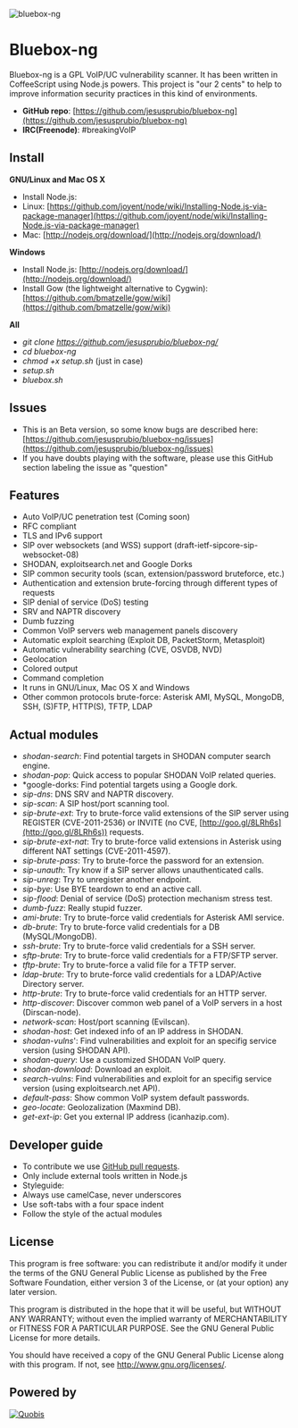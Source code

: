 ![bluebox-ng](https://dl.dropboxusercontent.com/s/fvnxjolk0wjza9v/Bluebox_logo.svg?dl=1&token_hash=AAFbFGTrXirXj4eFSkToscXgnP3k_boZ8SGDqJQ0R-2Elg)

Bluebox-ng
==========
Bluebox-ng is a GPL VoIP/UC vulnerability scanner. It has been written in CoffeeScript using Node.js powers. This project is "our 2 cents" to help to improve information security practices in this kind of environments.

- **GitHub repo**: [https://github.com/jesusprubio/bluebox-ng](https://github.com/jesusprubio/bluebox-ng)
- **IRC(Freenode)**: #breakingVoIP

Install
-------
**GNU/Linux and Mac OS X**
- Install Node.js:
 - Linux: [https://github.com/joyent/node/wiki/Installing-Node.js-via-package-manager](https://github.com/joyent/node/wiki/Installing-Node.js-via-package-manager)
 - Mac: [http://nodejs.org/download/](http://nodejs.org/download/)

**Windows**
- Install Node.js: [http://nodejs.org/download/](http://nodejs.org/download/)
- Install Gow (the lightweight alternative to Cygwin): [https://github.com/bmatzelle/gow/wiki](https://github.com/bmatzelle/gow/wiki)

**All**
- *git clone https://github.com/jesusprubio/bluebox-ng/*
- *cd bluebox-ng*
- *chmod +x setup.sh* (just in case)
- *setup.sh*
- *bluebox.sh*


Issues
------
- This is an Beta version, so some know bugs are described here: [https://github.com/jesusprubio/bluebox-ng/issues](https://github.com/jesusprubio/bluebox-ng/issues)
- If you have doubts playing with the software, please use this GitHub section labeling the issue as "question"


Features
--------
- Auto VoIP/UC penetration test (Coming soon)
- RFC compliant
- TLS and IPv6 support
- SIP over websockets (and WSS) support (draft-ietf-sipcore-sip-websocket-08)
- SHODAN, exploitsearch.net and Google Dorks
- SIP common security tools (scan, extension/password bruteforce, etc.)
- Authentication and extension brute-forcing through different types of requests
- SIP denial of service (DoS) testing
- SRV and NAPTR discovery
- Dumb fuzzing
- Common VoIP servers web management panels discovery
- Automatic exploit searching (Exploit DB, PacketStorm, Metasploit)
- Automatic vulnerability searching (CVE, OSVDB, NVD)
- Geolocation
- Colored output
- Command completion
- It runs in GNU/Linux, Mac OS X and Windows
- Other common protocols brute-force: Asterisk AMI, MySQL, MongoDB, SSH, (S)FTP, HTTP(S), TFTP, LDAP


Actual modules
--------------
- *shodan-search*: Find potential targets in SHODAN computer search engine.
- *shodan-pop*: Quick access to popular SHODAN VoIP related queries.
- *google-dorks: Find potential targets using a Google dork.
- *sip-dns*: DNS SRV and NAPTR discovery.
- *sip-scan*: A SIP host/port scanning tool.
- *sip-brute-ext*: Try to brute-force valid extensions of the SIP server using REGISTER (CVE-2011-2536) or INVITE (no CVE, [http://goo.gl/8LRh6s](http://goo.gl/8LRh6s)) requests.
- *sip-brute-ext-nat*: Try to brute-force valid extensions in Asterisk using different NAT settings (CVE-2011-4597).
- *sip-brute-pass*: Try to brute-force the password for an extension.
- *sip-unauth*: Try know if a SIP server allows unauthenticated calls.
- *sip-unreg*: Try to unregister another endpoint.
- *sip-bye*: Use BYE teardown to end an active call.
- *sip-flood*: Denial of service (DoS) protection mechanism stress test.
- *dumb-fuzz*: Really stupid fuzzer.
- *ami-brute*: Try to brute-force valid credentials for Asterisk AMI service.
- *db-brute*: Try to brute-force valid credentials for a DB (MySQL/MongoDB).
- *ssh-brute*: Try to brute-force valid credentials for a SSH server.
- *sftp-brute*: Try to brute-force valid credentials for a FTP/SFTP server.
- *tftp-brute*: Try to brute-force a valid file for a TFTP server.
- *ldap-brute*: Try to brute-force valid credentials for a LDAP/Active Directory server.
- *http-brute*: Try to brute-force valid credentials for an HTTP server.
- *http-discover*: Discover common web panel of a VoIP servers in a host (Dirscan-node).
- *network-scan*: Host/port scanning (Evilscan).
- *shodan-host*: Get indexed info of an IP address in SHODAN.
- *shodan-vulns*': Find vulnerabilities and exploit for an specifig service version (using SHODAN API).
- *shodan-query*: Use a customized SHODAN VoIP query.
- *shodan-download*: Download an exploit.
- *search-vulns*: Find vulnerabilities and exploit for an specifig service version (using exploitsearch.net API).
- *default-pass*: Show common VoIP system default passwords.
- *geo-locate*: Geolozalization (Maxmind DB).
- *get-ext-ip*: Get you external IP address (icanhazip.com).


Developer guide
---------------
- To contribute we use [GitHub pull requests](https://help.github.com/articles/using-pull-requests).
- Only include external tools written in Node.js
- Styleguide:
 - Always use camelCase, never underscores
 - Use soft-tabs with a four space indent
 - Follow the style of the actual modules


License
-------
This program is free software: you can redistribute it and/or modify
it under the terms of the GNU General Public License as published by
the Free Software Foundation, either version 3 of the License, or
(at your option) any later version.

This program is distributed in the hope that it will be useful,
but WITHOUT ANY WARRANTY; without even the implied warranty of
MERCHANTABILITY or FITNESS FOR A PARTICULAR PURPOSE.  See the
GNU General Public License for more details.

You should have received a copy of the GNU General Public License
along with this program.  If not, see <http://www.gnu.org/licenses/>.


Powered by
----------
[![Quobis](http://www.ineo.org/ineo/images/stories/logos/empresasSocias/quobis_logotipo%20actual%20reducido.png)](http://www.quobis.com/)
